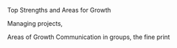 Top Strengths and Areas for Growth

Managing projects, 

Areas of Growth
Communication in groups, the fine print

